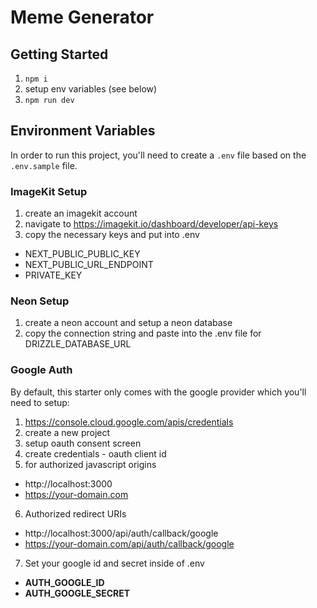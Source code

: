 # Meme Generator

## Getting Started

1. `npm i`
2. setup env variables (see below)
3. `npm run dev`

## Environment Variables

In order to run this project, you'll need to create a `.env` file based on the `.env.sample` file.

### ImageKit Setup

1. create an imagekit account
2. navigate to https://imagekit.io/dashboard/developer/api-keys
3. copy the necessary keys and put into .env

- NEXT_PUBLIC_PUBLIC_KEY
- NEXT_PUBLIC_URL_ENDPOINT
- PRIVATE_KEY

### Neon Setup

1. create a neon account and setup a neon database
2. copy the connection string and paste into the .env file for DRIZZLE_DATABASE_URL

### Google Auth

By default, this starter only comes with the google provider which you'll need to setup:

1. https://console.cloud.google.com/apis/credentials
2. create a new project
3. setup oauth consent screen
4. create credentials - oauth client id
5. for authorized javascript origins

- http://localhost:3000
- https://your-domain.com

6. Authorized redirect URIs

- http://localhost:3000/api/auth/callback/google
- https://your-domain.com/api/auth/callback/google

7. Set your google id and secret inside of .env

- **AUTH_GOOGLE_ID**
- **AUTH_GOOGLE_SECRET**
